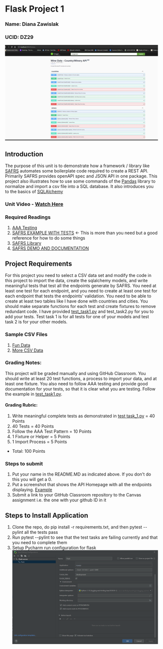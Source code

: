 # Flask Project 1
### Name: Diana Zawislak
### UCID: DZ29
![Screenshot of running application](screenshotSwagger.JPG)
## Introduction
The purpose of this unit is to demonstrate how a framework / library like [SAFRS](https://github.com/thomaxxl/safrs)
automates some boilerplate code required to create a REST API. Primarily SAFRS provides openAPI spec and JSON API in one
package. This project also illustrates how to use some commands of the [Pandas](https://pandas.pydata.org) library to
normalize and import a csv file into a SQL database. It also introduces you to the basics
of [SQLAlchemy](https://www.sqlalchemy.org)
### Unit Video - [Watch Here](https://youtu.be/WrkX6o7rUWg)
### Required Readings
1. [AAA Testing](https://jamescooke.info/arrange-act-assert-pattern-for-python-developers.html)
2. [SAFRS EXAMPLE WITH TESTS](https://github.com/thomaxxl/safrs-example) <- This is more than you need but a good
   reference for how to do some things
3. [SAFRS Library](https://github.com/thomaxxl/safrs)
4. [SAFRS DEMO AND DOCUMENTATION](https://github.com/thomaxxl/safrs/wiki?ref=morioh.com&utm_source=morioh.com)
## Project Requirements
For this project you need to select a CSV data set and modify the code in this project to import the data, create the
sqlalchemy models, and write meaningful tests that test all the endpoints generate by SAFRS. You need at least one
test for each endpoint, and you need to create at least one test for each endpoint that tests the endpoints' validation.
You need to be able to create at least two tables like I have done with countries and cities. You should make separate
functions for each test and create fixtures to remove redundant code. I have provided [test_task1.py](tests/test_task1.py) and test_task2.py
for you to add your tests. Test task 1 is for all tests for one of your models and test task 2 is for your other models.
### Sample CSV Files
1. [Fun Data](https://domohelp.domo.com/hc/en-us/articles/360043931814-Fun-Sample-DataSets)
2. [More CSV Data](https://people.math.sc.edu/Burkardt/datasets/csv/csv.html)
### Grading Notes:
This project will be graded manually and using GitHub Classroom. You should write at least 20 test functions, a process
to import your data, and at least one fixture. You also need to follow AAA testing and provide good documentation for
your tests, so that it is clear what you are testing. Follow the example in [test_task1.py](tests/test_task1.py).
#### Grading Rubric:
1. Write meaningful complete tests as demonstrated in [test task_1.py](tests/test_task1.py) = 40 Points
2. 40 Tests = 40 Points
3. Follow the AAA Test Pattern = 10 Points
4. 1 Fixture or Helper = 5 Points
5. 1 Import Process = 5 Points
* Total:  100 Points
### Steps to submit
1. Put your name in the README.MD as indicated above. If you don't do this you will get a 0.
2. Put a screenshot that shows the API Homepage with all the endpoints displaying. [Example](endpoints.png)
3. Submit a link to your GitHub Classroom repository to the Canvas assignment i.e. the one with your github ID in it
## Steps to Install Application

1. Clone the repo, do pip install -r requirements.txt, and then pytest --pylint all the tests pass
2. Run pytest --pylint to see that the test tasks are failing currently and that you need to complete them
3. Setup Pycharm run configuration for flask ![Pycharm Flask Run Configuration](flask-run-config.png)